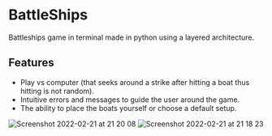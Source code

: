 # BattleShips
Battleships game in terminal made in python using a layered architecture.

## Features
* Play vs computer (that seeks around a strike after hitting a boat thus hitting is not random).
* Intuitive errors and messages to guide the user around the game.
* The ability to place the boats yourself or choose a default setup.


![Screenshot 2022-02-21 at 21 20 08](https://user-images.githubusercontent.com/100039479/155015408-f9bdcb5b-791f-4a32-b1fa-b3bb1bc8f6e0.jpg)
![Screenshot 2022-02-21 at 21 18 23](https://user-images.githubusercontent.com/100039479/155015420-5824e1b5-a209-410e-8201-c11dc5ffbe5e.jpg)


